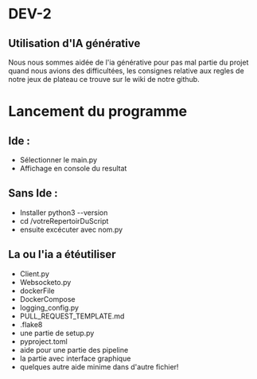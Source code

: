 # DEV-2

## Utilisation d'IA générative

Nous nous sommes aidée de l'ia générative pour pas mal partie du projet quand nous avions des difficultées, les consignes relative aux regles de notre jeux de plateau ce trouve sur le wiki de notre github.

# Lancement du programme

## Ide :

- Sélectionner le main.py
- Affichage en console du resultat

## Sans Ide :

- Installer python3 --version
- cd /votreRepertoirDuScript
- ensuite excécuter avec nom.py


## La ou l'ia a étéutiliser 
- Client.py
- Websocketo.py
- dockerFile
- DockerCompose
- logging_config.py
- PULL_REQUEST_TEMPLATE.md
- .flake8
- une partie de setup.py
- pyproject.toml
- aide pour une partie des pipeline
- la partie avec interface graphique
- quelques autre aide minime dans d'autre fichier!
